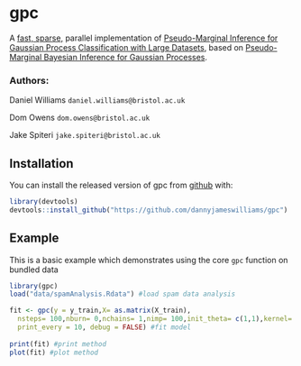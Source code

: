 
# gpc

<!-- badges: start -->
<!-- badges: end -->

A [fast, sparse,](https://papers.nips.cc/paper/2240-fast-sparse-gaussian-process-methods-the-informative-vector-machine.pdf) parallel implementation of [Pseudo-Marginal Inference for
Gaussian Process Classification with Large Datasets](https://github.com/jakespiteri/GPclassification/blob/master/report/main.pdf), based on [Pseudo-Marginal Bayesian Inference for Gaussian Processes](https://www.researchgate.net/publication/262954130_Pseudo-Marginal_Bayesian_Inference_for_Gaussian_Processes).

### Authors:

Daniel Williams `daniel.williams@bristol.ac.uk`

Dom Owens `dom.owens@bristol.ac.uk`

Jake Spiteri `jake.spiteri@bristol.ac.uk`

## Installation

You can install the released version of gpc from [github](https://github.com/dannyjameswilliams/gpc) with:

``` r
library(devtools)
devtools::install_github("https://github.com/dannyjameswilliams/gpc")
```

## Example

This is a basic example which demonstrates using the core `gpc` function on bundled data

``` r
library(gpc)
load("data/spamAnalysis.Rdata") #load spam data analysis

fit <- gpc(y = y_train,X= as.matrix(X_train), 
  nsteps= 100,nburn= 0,nchains= 1,nimp= 100,init_theta= c(1,1),kernel= f,
  print_every = 10, debug = FALSE) #fit model
  
print(fit) #print method
plot(fit) #plot method
```

